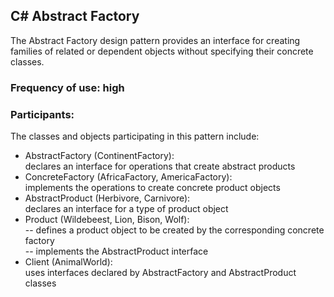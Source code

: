 ## C# Abstract Factory

The Abstract Factory design pattern provides an interface for creating families of related or dependent objects without specifying their concrete classes.

  

### Frequency of use: high  
  
    
### Participants:  
  The classes and objects participating in this pattern include:

- AbstractFactory  (ContinentFactory):  
declares an interface for operations that create abstract products
- ConcreteFactory   (AfricaFactory, AmericaFactory):  
implements the operations to create concrete product objects
- AbstractProduct   (Herbivore, Carnivore):  
declares an interface for a type of product object
- Product  (Wildebeest, Lion, Bison, Wolf):  
-- defines a product object to be created by the corresponding concrete factory  
-- implements the AbstractProduct interface
- Client (AnimalWorld):  
uses interfaces declared by AbstractFactory and AbstractProduct classes